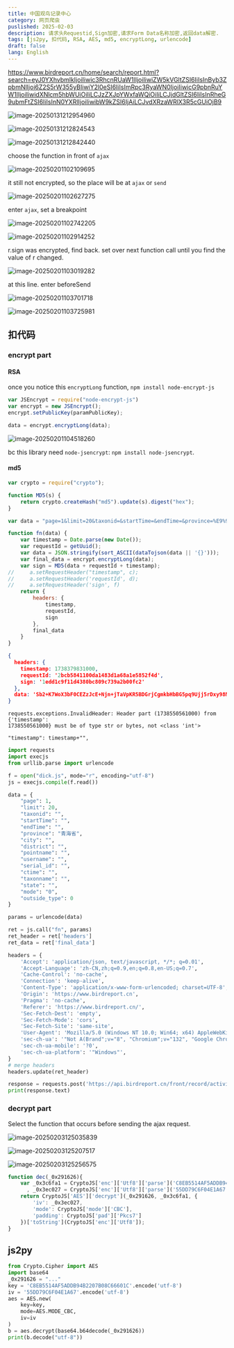 ```yaml
---
title: 中国观鸟记录中心
category: 网页爬虫
puslished: 2025-02-03
description: 请求头Requestid,Sign加密,请求Form Data名称加密,返回data解密.
tags: [js2py, 扣代码, RSA, AES, md5, encryptLong, urlencode]
draft: false
lang: English
---
```


https://www.birdreport.cn/home/search/report.html?search=eyJ0YXhvbmlkIjoiIiwic3RhcnRUaW1lIjoiIiwiZW5kVGltZSI6IiIsInByb3ZpbmNlIjoi6Z2S5rW355yBIiwiY2l0eSI6IiIsImRpc3RyaWN0IjoiIiwicG9pbnRuYW1lIjoiIiwidXNlcm5hbWUiOiIiLCJzZXJpYWxfaWQiOiIiLCJjdGltZSI6IiIsInRheG9ubmFtZSI6IiIsInN0YXRlIjoiIiwibW9kZSI6IjAiLCJvdXRzaWRlX3R5cGUiOjB9

![image-20250131212954960](birdreport.assets/image-20250131212954960.png)

![image-20250131212824543](birdreport.assets/image-20250131212824543.png)

![image-20250131212842440](birdreport.assets/image-20250131212842440.png)

choose the function in front of `ajax` 

![image-20250201102109695](birdreport.assets/image-20250201102109695.png)

it still not encrypted, so the place will be at `ajax` or `send`

![image-20250201102627275](birdreport.assets/image-20250201102627275.png)

enter `ajax`, set a breakpoint

![image-20250201102742205](birdreport.assets/image-20250201102742205.png)

![image-20250201102914252](birdreport.assets/image-20250201102914252.png)

r.sign was encrypted, find back. set over next function call until you find the value of r changed.

![image-20250201103019282](birdreport.assets/image-20250201103019282.png)

at this line. enter beforeSend

![image-20250201103701718](birdreport.assets/image-20250201103701718.png)

![image-20250201103725981](birdreport.assets/image-20250201103725981.png)

## 扣代码

### encrypt part

#### RSA

once you notice this `encryptLong` function, `npm install node-encrypt-js`

```javascript
var JSEncrypt = require("node-encrypt-js")
var encrypt = new JSEncrypt();
encrypt.setPublicKey(paramPublicKey);

data = encrypt.encryptLong(data);
```

![image-20250201104518260](birdreport.assets/image-20250201104518260.png)

bc this library need `node-jsencrypt`: `npm install node-jsencrypt`.

#### md5

```javascript
var crypto = require("crypto");

function MD5(s) {
    return crypto.createHash("md5").update(s).digest("hex");
}
```

```javascript
var data = "page=1&limit=20&taxonid=&startTime=&endTime=&province=%E9%9D%92%E6%B5%B7%E7%9C%81&city=&district=&pointname=&username=&serial_id=&ctime=&taxonname=&state=&mode=0&outside_type=0"

function fn(data) {
    var timestamp = Date.parse(new Date());
    var requestId = getUuid();
    var data = JSON.stringify(sort_ASCII(dataTojson(data || '{}')));
    var final_data = encrypt.encryptLong(data);
    var sign = MD5(data + requestId + timestamp);
//     a.setRequestHeader("timestamp", c);
//     a.setRequestHeader('requestId', d);
//     a.setRequestHeader('sign', f)
    return {
        headers: {
            timestamp,
            requestId,
            sign
        },
        final_data
    }
}
```

```json
{
  headers: {
    timestamp: 1738379831000,
    requestId: '2bcb5841100da1483d1a68a1e5852f4d',
    sign: '1edd1c9f11d4380bc809c739a2b00fc2'
  },
  data: 'Sb2+K7WoX3bF0CEZzJcE+Njn+jTaVpKR5BDGrjCgmkbHbBG5pq9Ujj5rDxy98MJPBRJv5ACLh6H9BDvoMwTf5fJBeMeWA66EupEs87meRLVOWt5UC/a3wVg0MfY5kkL409usdiIGIi9Su7ZF68qnAcSw8m0aWmhB6QJ/psc1cbw='
}
```

```
requests.exceptions.InvalidHeader: Header part (1738550561000) from {'timestamp': 
1738550561000} must be of type str or bytes, not <class 'int'>
```

`"timestamp": timestamp+"",`

```python
import requests
import execjs
from urllib.parse import urlencode

f = open("dick.js", mode="r", encoding="utf-8")
js = execjs.compile(f.read())

data = {
    "page": 1,
    "limit": 20,
    "taxonid": "",
    "startTime": "",
    "endTime": "",
    "province": "青海省",
    "city": "",
    "district": "",
    "pointname": "",
    "username": "",
    "serial_id": "",
    "ctime": "",
    "taxonname": "",
    "state": "",
    "mode": "0",
    "outside_type": 0
}

params = urlencode(data)

ret = js.call("fn", params)
ret_header = ret['headers']
ret_data = ret['final_data']

headers = {
    'Accept': 'application/json, text/javascript, */*; q=0.01',
    'Accept-Language': 'zh-CN,zh;q=0.9,en;q=0.8,en-US;q=0.7',
    'Cache-Control': 'no-cache',
    'Connection': 'keep-alive',
    'Content-Type': 'application/x-www-form-urlencoded; charset=UTF-8',
    'Origin': 'https://www.birdreport.cn',
    'Pragma': 'no-cache',
    'Referer': 'https://www.birdreport.cn/',
    'Sec-Fetch-Dest': 'empty',
    'Sec-Fetch-Mode': 'cors',
    'Sec-Fetch-Site': 'same-site',
    'User-Agent': 'Mozilla/5.0 (Windows NT 10.0; Win64; x64) AppleWebKit/537.36 (KHTML, like Gecko) Chrome/132.0.0.0 Safari/537.36',
    'sec-ch-ua': '"Not A(Brand";v="8", "Chromium";v="132", "Google Chrome";v="132"',
    'sec-ch-ua-mobile': '?0',
    'sec-ch-ua-platform': '"Windows"',
}
# merge headers
headers.update(ret_header)

response = requests.post('https://api.birdreport.cn/front/record/activity/search', headers=headers, data=ret_data)  # look, it directly use the value of ret_data string without building a dictionary
print(response.text)
```

### decrypt part

Select the function that occurs before sending the ajax request.

![image-20250203125035839](birdreport.assets/image-20250203125035839.png)

![image-20250203125207517](birdreport.assets/image-20250203125207517.png)

![image-20250203125256575](birdreport.assets/image-20250203125256575.png)

```javascript
function dec(_0x291626){
    var _0x3c6fa1 = CryptoJS['enc']['Utf8']['parse']('C8EB5514AF5ADDB94B2207B08C66601C')
      , _0x3ec027 = CryptoJS['enc']['Utf8']['parse']('55DD79C6F04E1A67');
    return CryptoJS['AES']['decrypt'](_0x291626, _0x3c6fa1, {
        'iv': _0x3ec027,
        'mode': CryptoJS['mode']['CBC'],
        'padding': CryptoJS['pad']['Pkcs7']
    })['toString'](CryptoJS['enc']['Utf8']);
}
```

## js2py


```python
from Crypto.Cipher import AES
import base64
_0x291626 = "..."
key = 'C8EB5514AF5ADDB94B2207B08C66601C'.encode('utf-8')
iv = '55DD79C6F04E1A67'.encode('utf-8')
aes = AES.new(
    key=key,
    mode=AES.MODE_CBC,
    iv=iv
)
b = aes.decrypt(base64.b64decode(_0x291626))
print(b.decode("utf-8"))
```


